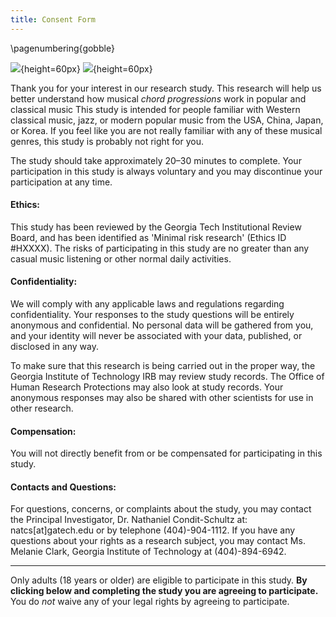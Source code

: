 ```yaml
---
title: Consent Form
---
```


\pagenumbering{gobble}

![](gatechlogo.png){height=60px}
![](LabLogo_BlackandWhite.png){height=60px}


Thank you for your interest in our research study.
This research will help us better understand how musical *chord progressions* work in popular and classical music
This study is intended for people familiar with Western classical music, jazz, or modern popular music from the USA, China, Japan, or Korea.
If you feel like you are not really familiar with any of these musical genres, this study is probably not right for you.

The study should take approximately 20&ndash;30 minutes to complete.
Your participation in this study is always voluntary and you may discontinue your participation at any time.

#### Ethics:

This study has been reviewed by the Georgia Tech Institutional Review Board, and has been identified as 'Minimal risk research' (Ethics ID #HXXXX).
The risks of participating in this study are no greater than any casual music listening or other normal daily activities.


#### Confidentiality:

We will comply with any applicable laws and regulations regarding confidentiality.
Your responses to the study questions will be entirely anonymous and confidential.
No personal data will be gathered from you, and your identity will never be associated with your data, published, or disclosed in any way.

To make sure that this research is being carried out in the proper way, the Georgia Institute of Technology IRB may review study records. 
The Office of Human Research Protections may also look at study records.
Your anonymous responses may also be shared with other scientists for use in other research.

#### Compensation:

You will not directly benefit from or be compensated for participating in this study.

#### Contacts and Questions:

For questions, concerns, or complaints about the study, you may contact the Principal Investigator, Dr. Nathaniel Condit-Schultz at: natcs[at]gatech.edu or by telephone (404)-904-1112.
If you have any questions about your rights as a research subject, you may contact Ms. Melanie Clark, Georgia Institute of Technology at (404)-894-6942.

----

Only adults (18 years or older) are eligible to participate in this study.
**By clicking below and completing the study you are agreeing to participate.**
You do *not* waive any of your legal rights by agreeing to participate. 



